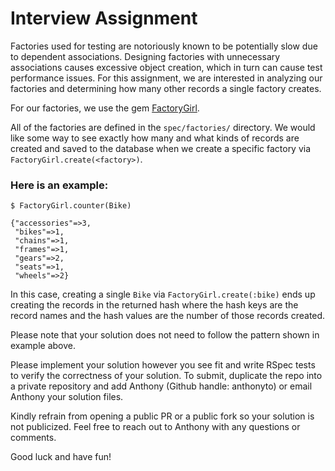 # Interview Assignment

Factories used for testing are notoriously known to be potentially slow due to dependent associations. Designing factories with unnecessary associations causes excessive object creation, which in turn can cause test performance issues. For this assignment, we are interested in analyzing our factories and determining how many other records a single factory creates.

For our factories, we use the gem [FactoryGirl](https://github.com/thoughtbot/factory_girl).

All of the factories are defined in the `spec/factories/` directory. We would like some way to see exactly how many and what kinds of records are created and saved to the database when we create a specific factory via `FactoryGirl.create(<factory>)`.

### Here is an example:

```
$ FactoryGirl.counter(Bike)

{"accessories"=>3,
 "bikes"=>1,
 "chains"=>1,
 "frames"=>1,
 "gears"=>2,
 "seats"=>1,
 "wheels"=>2}
```

In this case, creating a single `Bike` via `FactoryGirl.create(:bike)` ends up creating the records in the returned hash where the hash keys are the record names and the hash values are the number of those records created.

Please note that your solution does not need to follow the pattern shown in example above.

Please implement your solution however you see fit and write RSpec tests to verify the correctness of your solution. To submit, duplicate the repo into a private repository and add Anthony (Github handle: anthonyto) or email Anthony your solution files.

Kindly refrain from opening a public PR or a public fork so your solution is not publicized. Feel free to reach out to Anthony with any questions or comments.

Good luck and have fun!
